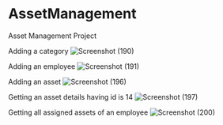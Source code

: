 # AssetManagement
Asset Management Project

Adding a category
![Screenshot (190)](https://user-images.githubusercontent.com/80596589/177002075-927ff608-5359-4baf-9bce-447d9f71fdc0.png)

Adding an employee
![Screenshot (191)](https://user-images.githubusercontent.com/80596589/177002251-6eda179d-4208-4cbe-9bce-39c294b2ab46.png)

Adding an asset
![Screenshot (196)](https://user-images.githubusercontent.com/80596589/177002335-f10eece8-4373-495f-9ea9-5382eda78b80.png)

Getting an asset details having id is 14
![Screenshot (197)](https://user-images.githubusercontent.com/80596589/177002380-a03b8758-82f9-469b-93f5-4a0342d0d1f6.png)

Getting all assigned assets of an employee
![Screenshot (200)](https://user-images.githubusercontent.com/80596589/177002431-2bfcb1ca-b410-46dc-b699-e993cf59c07a.png)
